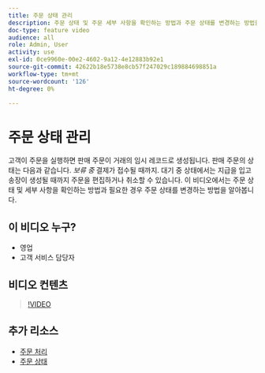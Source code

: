 ```yaml
---
title: 주문 상태 관리
description: 주문 상태 및 주문 세부 사항을 확인하는 방법과 주문 상태를 변경하는 방법을 알아봅니다.
doc-type: feature video
audience: all
role: Admin, User
activity: use
exl-id: 0ce9960e-00e2-4602-9a12-4e12883b92e1
source-git-commit: 42622b18e5738e8cb57f247029c189884698851a
workflow-type: tm+mt
source-wordcount: '126'
ht-degree: 0%

---
```


# 주문 상태 관리

고객이 주문을 실행하면 판매 주문이 거래의 임시 레코드로 생성됩니다. 판매 주문의 상태는 다음과 같습니다. _보류 중_ 결제가 접수될 때까지. 대기 중 상태에서는 지급을 입고 송장이 생성될 때까지 주문을 편집하거나 취소할 수 있습니다. 이 비디오에서는 주문 상태 및 세부 사항을 확인하는 방법과 필요한 경우 주문 상태를 변경하는 방법을 알아봅니다.

## 이 비디오 누구?

- 영업
- 고객 서비스 담당자

## 비디오 컨텐츠

>[!VIDEO](https://video.tv.adobe.com/v/343935?quality=12&learn=on)

## 추가 리소스

- [주문 처리](https://docs.magento.com/user-guide/sales/order-processing.html)
- [주문 상태](https://docs.magento.com/user-guide/sales/order-status.html)
